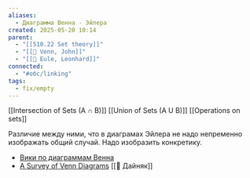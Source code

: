 ```yaml
---
aliases:
  - Диаграмма Венна - Эйлера
created: 2025-05-20 10:14
parent:
  - "[[510.22 Set theory]]"
  - "[[👤 Venn, John]]"
  - "[[👤 Eule, Leonhard]]"
connected:
  - "#обс/linking"
tags:
  - fix/empty
---
```


[[Intersection of Sets (A ∩ B)]]
[[Union of Sets (A U B)]]
[[Operations on sets]]

Различие между ними, что в диаграмах Эйлера не надо непременно изображать общий случай. Надо изобразить конкретику.


- [Вики по диаграммам Венна](https://en.wikipedia.org/wiki/Venn_diagram)
- [A Survey of Venn Diagrams](https://www.combinatorics.org/files/Surveys/ds5/VennEJC.html) [[👤 Дайняк]]
